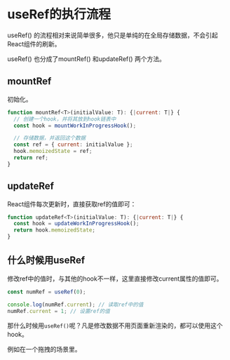 # useRef的执行流程

useRef()
的流程相对来说简单很多，他只是单纯的在全局存储数据，不会引起React组件的刷新。

useRef()
也分成了mountRef()
和updateRef()
两个方法。

## mountRef

初始化。

```javascript
function mountRef<T>(initialValue: T): {|current: T|} {
  // 创建一个hook，并将其放到hook链表中
  const hook = mountWorkInProgressHook();

  // 存储数据，并返回这个数据
  const ref = { current: initialValue };
  hook.memoizedState = ref;
  return ref;
}
```

## updateRef

React组件每次更新时，直接获取ref的值即可：

```javascript
function updateRef<T>(initialValue: T): {|current: T|} {
  const hook = updateWorkInProgressHook();
  return hook.memoizedState;
}
```

## 什么时候用useRef

修改ref中的值时，与其他的hook不一样，这里直接修改current属性的值即可。

```javascript
const numRef = useRef(0);

console.log(numRef.current); // 读取ref中的值
numRef.current = 1; // 设置ref的值
```

那什么时候用`useRef()`呢？凡是修改数据不用页面重新渲染的，都可以使用这个hook。

例如在一个拖拽的场景里。

